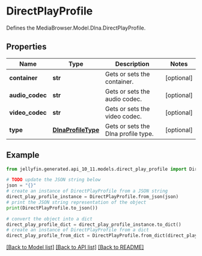 # DirectPlayProfile

Defines the MediaBrowser.Model.Dlna.DirectPlayProfile.

## Properties

Name | Type | Description | Notes
------------ | ------------- | ------------- | -------------
**container** | **str** | Gets or sets the container. | [optional] 
**audio_codec** | **str** | Gets or sets the audio codec. | [optional] 
**video_codec** | **str** | Gets or sets the video codec. | [optional] 
**type** | [**DlnaProfileType**](DlnaProfileType.md) | Gets or sets the Dlna profile type. | [optional] 

## Example

```python
from jellyfin.generated.api_10_11.models.direct_play_profile import DirectPlayProfile

# TODO update the JSON string below
json = "{}"
# create an instance of DirectPlayProfile from a JSON string
direct_play_profile_instance = DirectPlayProfile.from_json(json)
# print the JSON string representation of the object
print(DirectPlayProfile.to_json())

# convert the object into a dict
direct_play_profile_dict = direct_play_profile_instance.to_dict()
# create an instance of DirectPlayProfile from a dict
direct_play_profile_from_dict = DirectPlayProfile.from_dict(direct_play_profile_dict)
```
[[Back to Model list]](README.md#documentation-for-models) [[Back to API list]](README.md#documentation-for-api-endpoints) [[Back to README]](README.md)


